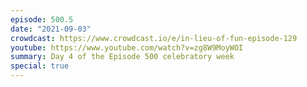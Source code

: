 ```yaml
---
episode: 500.5
date: "2021-09-03"
crowdcast: https://www.crowdcast.io/e/in-lieu-of-fun-episode-129
youtube: https://www.youtube.com/watch?v=zg8W9MoyWOI
summary: Day 4 of the Episode 500 celebratory week
special: true
---
```

